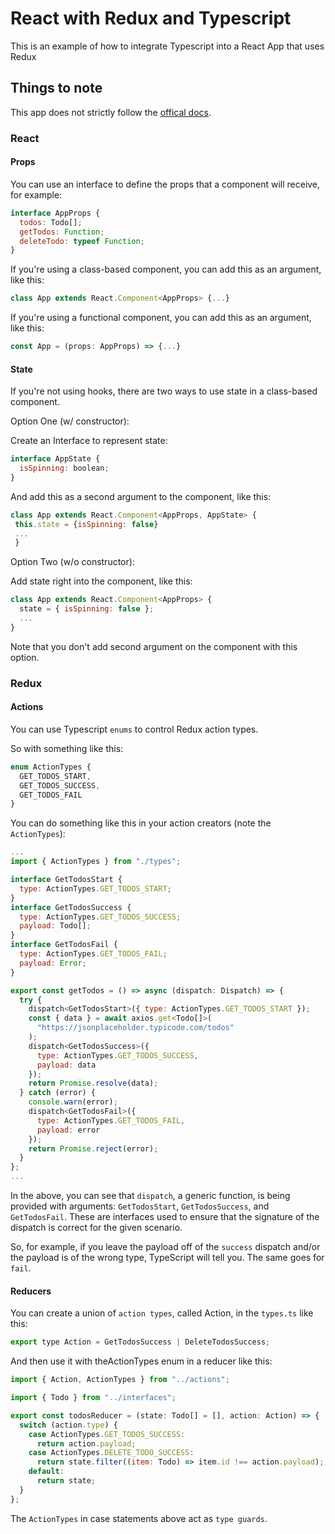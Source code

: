 # React with Redux and Typescript

This is an example of how to integrate Typescript into a React App that uses Redux

## Things to note

This app does not strictly follow the [offical docs](https://redux.js.org/recipes/usage-with-typescript).

### React

#### Props

You can use an interface to define the props that a component will receive, for example:

```js
interface AppProps {
  todos: Todo[];
  getTodos: Function;
  deleteTodo: typeof Function;
}
```

If you're using a class-based component, you can add this as an argument, like this:

```js
class App extends React.Component<AppProps> {...}
```

If you're using a functional component, you can add this as an argument, like this:

```js
const App = (props: AppProps) => {...}
```

#### State

If you're not using hooks, there are two ways to use state in a class-based component.

Option One (w/ constructor):

Create an Interface to represent state:

```js
interface AppState {
  isSpinning: boolean;
}
```

And add this as a second argument to the component, like this:

```js
class App extends React.Component<AppProps, AppState> {
 this.state = {isSpinning: false}
 ...
 }
```

Option Two (w/o constructor):

Add state right into the component, like this:

```js
class App extends React.Component<AppProps> {
  state = { isSpinning: false };
  ...
}
```

Note that you don't add second argument on the component with this option.

### Redux

#### Actions

You can use Typescript `enums` to control Redux action types.

So with something like this:

```js
enum ActionTypes {
  GET_TODOS_START,
  GET_TODOS_SUCCESS,
  GET_TODOS_FAIL
}
```

You can do something like this in your action creators (note the `ActionTypes`):

```js
...
import { ActionTypes } from "./types";

interface GetTodosStart {
  type: ActionTypes.GET_TODOS_START;
}
interface GetTodosSuccess {
  type: ActionTypes.GET_TODOS_SUCCESS;
  payload: Todo[];
}
interface GetTodosFail {
  type: ActionTypes.GET_TODOS_FAIL;
  payload: Error;
}

export const getTodos = () => async (dispatch: Dispatch) => {
  try {
    dispatch<GetTodosStart>({ type: ActionTypes.GET_TODOS_START });
    const { data } = await axios.get<Todo[]>(
      "https://jsonplaceholder.typicode.com/todos"
    );
    dispatch<GetTodosSuccess>({
      type: ActionTypes.GET_TODOS_SUCCESS,
      payload: data
    });
    return Promise.resolve(data);
  } catch (error) {
    console.warn(error);
    dispatch<GetTodosFail>({
      type: ActionTypes.GET_TODOS_FAIL,
      payload: error
    });
    return Promise.reject(error);
  }
};
...
```

In the above, you can see that `dispatch`, a generic function, is being provided with arguments: `GetTodosStart`, `GetTodosSuccess`, and `GetTodosFail`. These are interfaces used to ensure that the signature of the dispatch is correct for the given scenario.

So, for example, if you leave the payload off of the `success` dispatch and/or the payload is of the wrong type, TypeScript will tell you. The same goes for `fail`.

#### Reducers

You can create a union of `action types`, called Action, in the `types.ts` like this:

```js
export type Action = GetTodosSuccess | DeleteTodosSuccess;
```

And then use it with theActionTypes enum in a reducer like this:

```js
import { Action, ActionTypes } from "../actions";

import { Todo } from "../interfaces";

export const todosReducer = (state: Todo[] = [], action: Action) => {
  switch (action.type) {
    case ActionTypes.GET_TODOS_SUCCESS:
      return action.payload;
    case ActionTypes.DELETE_TODO_SUCCESS:
      return state.filter((item: Todo) => item.id !== action.payload);
    default:
      return state;
  }
};
```

The `ActionTypes` in case statements above act as `type guards`.

